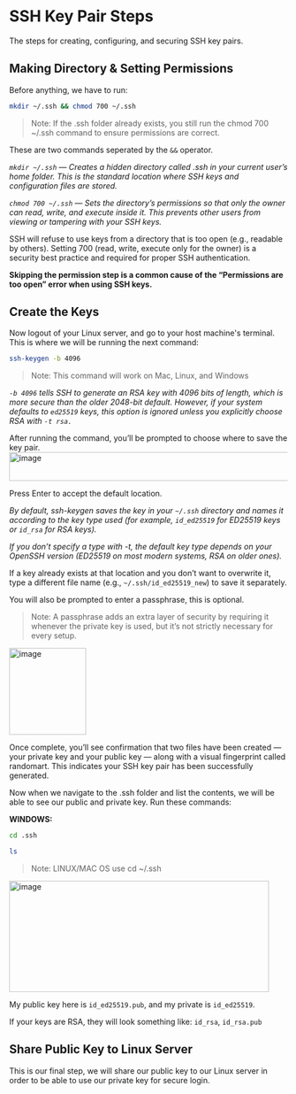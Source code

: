 # SSH Key Pair Steps
The steps for creating, configuring, and securing SSH key pairs.

## Making Directory & Setting Permissions
Before anything, we have to run:
```bash
mkdir ~/.ssh && chmod 700 ~/.ssh
```
> Note: If the .ssh folder already exists, you still run the chmod 700 ~/.ssh command to ensure permissions are correct.


These are two commands seperated by the `&&` operator. 

*`mkdir ~/.ssh` — Creates a hidden directory called .ssh in your current user’s home folder. This is the standard location where SSH keys and configuration files are stored.*

*`chmod 700 ~/.ssh` — Sets the directory’s permissions so that only the owner can read, write, and execute inside it. This prevents other users from viewing or tampering with your SSH keys.*

SSH will refuse to use keys from a directory that is too open (e.g., readable by others). Setting 700 (read, write, execute only for the owner) is a security best practice and required for proper SSH authentication.

**Skipping the permission step is a common cause of the “Permissions are too open” error when using SSH keys.**

## Create the Keys
Now logout of your Linux server, and go to your host machine's terminal. This is where we will be running the next command:
```bash
ssh-keygen -b 4096
```
> Note: This command will work on Mac, Linux, and Windows

*`-b 4096` tells SSH to generate an RSA key with 4096 bits of length, which is more secure than the older 2048-bit default. However, if your system defaults to `ed25519` keys, this option is ignored unless you explicitly choose RSA with `-t rsa.`*

After running the command, you’ll be prompted to choose where to save the key pair. 
<img width="569" height="52" alt="image" src="https://github.com/user-attachments/assets/7321e1cc-c9a8-48c2-a5c8-f66c149d2cac" />

Press Enter to accept the default location.

*By default, ssh-keygen saves the key in your `~/.ssh` directory and names it according to the key type used (for example, `id_ed25519` for ED25519 keys or `id_rsa` for RSA keys).*

*If you don’t specify a type with -t, the default key type depends on your OpenSSH version (ED25519 on most modern systems, RSA on older ones).*

If a key already exists at that location and you don’t want to overwrite it, type a different file name (e.g., `~/.ssh/id_ed25519_new`) to save it separately.

You will also be prompted to enter a passphrase, this is optional. 
> Note: A passphrase adds an extra layer of security by requiring it whenever the private key is used, but it’s not strictly necessary for every setup.

<img width="139" height="157" alt="image" src="https://github.com/user-attachments/assets/aa5fbdd4-937e-44d3-a210-55d9d5c9d5bd" />

Once complete, you’ll see confirmation that two files have been created — your private key and your public key — along with a visual fingerprint called randomart. This indicates your SSH key pair has been successfully generated.

Now when we navigate to the .ssh folder and list the contents, we will be able to see our public and private key. Run these commands:

**WINDOWS:**
```bash
cd .ssh
```
```bash
ls
```
> Note: LINUX/MAC OS use cd ~/.ssh

<img width="470" height="201" alt="image" src="https://github.com/user-attachments/assets/c6cbaea0-6cba-4308-9a5c-8c679fcf3d5c" />


My public key here is `id_ed25519.pub`, and my private is `id_ed25519`. 

If your keys are RSA, they will look something like: `id_rsa`, `id_rsa.pub`

## Share Public Key to Linux Server
This is our final step, we will share our public key to our Linux server in order to be able to use our private key for secure login.
